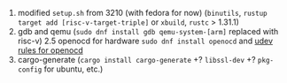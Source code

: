 1. modified `setup.sh` from 3210 (with fedora for now) (`binutils`, `rustup target add [risc-v-target-triple]` or `xbuild`, `rustc` > 1.31.1)
2. gdb and qemu (`sudo dnf install gdb qemu-system-[arm]` replaced with risc-v)
2.5 openocd for hardware `sudo dnf install openocd` and [udev rules for openocd](https://docs.rust-embedded.org/book/intro/install/linux.html#udev-rules)
3. cargo-generate (`cargo install cargo-generate` +? `libssl-dev` +? `pkg-config` for ubuntu, etc.)